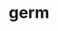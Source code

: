 ---
category: 4-letters
denotation: null
name: germ
reference_link: https://www.etymonline.com/word/germ
root_language: null
root_name: null
title: germ
type: free
word_sums:
- respelling: germ
  sum: 'Germ + '
---